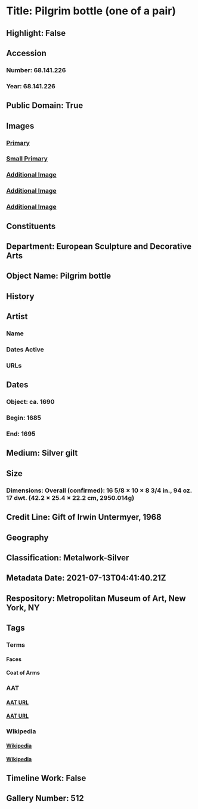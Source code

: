 # Title: Pilgrim bottle (one of a pair)
## Highlight: False
## Accession
### Number: 68.141.226
### Year: 68.141.226
## Public Domain: True
## Images
### [Primary](https://images.metmuseum.org/CRDImages/es/original/DP-15209-045.jpg)
### [Small Primary](https://images.metmuseum.org/CRDImages/es/web-large/DP-15209-045.jpg)
### [Additional Image](https://images.metmuseum.org/CRDImages/es/original/DP-15209-046.jpg)
### [Additional Image](https://images.metmuseum.org/CRDImages/es/original/193704.jpg)
### [Additional Image](https://images.metmuseum.org/CRDImages/es/original/193705.jpg)
## Constituents
## Department: European Sculpture and Decorative Arts
## Object Name: Pilgrim bottle
## History
## Artist
### Name
### Dates Active
### URLs
## Dates
### Object: ca. 1690
### Begin: 1685
### End: 1695
## Medium: Silver gilt
## Size
### Dimensions: Overall (confirmed): 16 5/8 × 10 × 8 3/4 in., 94 oz. 17 dwt. (42.2 × 25.4 × 22.2 cm, 2950.014g)
## Credit Line: Gift of Irwin Untermyer, 1968
## Geography
## Classification: Metalwork-Silver
## Metadata Date: 2021-07-13T04:41:40.21Z
## Respository: Metropolitan Museum of Art, New York, NY
## Tags
### Terms
#### Faces
#### Coat of Arms
### AAT
#### [AAT URL](http://vocab.getty.edu/page/aat/300251798)
#### [AAT URL](http://vocab.getty.edu/page/aat/300126352)
### Wikipedia
#### [Wikipedia]()
#### [Wikipedia]()
## Timeline Work: False
## Gallery Number: 512